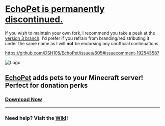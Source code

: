# [EchoPet is permanently discontinued.](https://twitter.com/_DSH105_/status/694102156392005633)

If you wish to maintain your own fork, I recommend you take a peek at the [version 3 branch](https://github.com/DSH105/EchoPet/tree/3.x). I'd prefer if you refrain from branding/redistributing it under the same name as I will **not** be endorsing any unofficial continuations.

https://github.com/DSH105/EchoPet/issues/605#issuecomment-192543587

![Logo](http://dev.bukkit.org/media/images/52/979/Title.png)
## [EchoPet](https://dev.bukkit.org/bukkit-plugins/echopet/) adds pets to your Minecraft server! Perfect for donation perks
### [Download Now](https://github.com/DSH105/EchoPet/releases)
----

### Need help? Visit the [Wiki](https://github.com/DSH105/EchoPet/wiki)!
